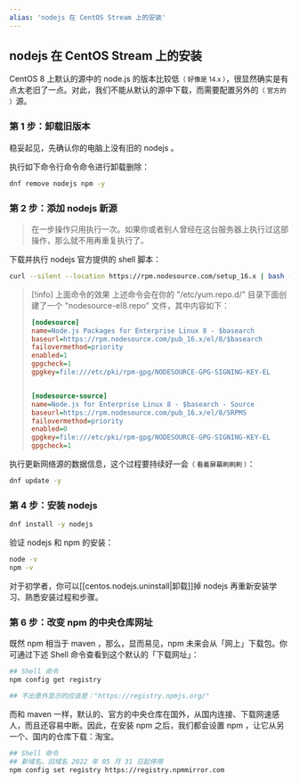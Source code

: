 ```yaml
---
alias: 'nodejs 在 CentOS Stream 上的安装'
---
```


## nodejs 在 CentOS Stream 上的安装

CentOS 8 上默认的源中的 node.js 的版本比较低<small>（ 好像是 14.x ）</small>，很显然确实是有点太老旧了一点。对此，我们不能从默认的源中下载，而需要配置另外的<small>（ 官方的 ）</small>源。

### 第 1 步：卸载旧版本

稳妥起见，先确认你的电脑上没有旧的 nodejs 。

执行如下命令行命令命令进行卸载删除：

```bash
dnf remove nodejs npm -y
```

### 第 2 步：添加 nodejs 新源

> 在一步操作只用执行一次。如果你或者别人曾经在这台服务器上执行过这部操作，那么就不用再重复执行了。

下载并执行 nodejs 官方提供的 shell 脚本：

```bash
curl --silent --location https://rpm.nodesource.com/setup_16.x | bash -
```

> [!info] 上面命令的效果
> 上述命令会在你的 "/etc/yum.repo.d/" 目录下面创建了一个 "nodesource-el8.repo" 文件，其中内容如下：
> 
>  ```ini
>  [nodesource]
>  name=Node.js Packages for Enterprise Linux 8 - $basearch
>  baseurl=https://rpm.nodesource.com/pub_16.x/el/8/$basearch
>  failovermethod=priority
>  enabled=1
>  gpgcheck=1
>  gpgkey=file:///etc/pki/rpm-gpg/NODESOURCE-GPG-SIGNING-KEY-EL
>  
> 
> [nodesource-source]
>  name=Node.js for Enterprise Linux 8 - $basearch - Source
>  baseurl=https://rpm.nodesource.com/pub_16.x/el/8/SRPMS
>  failovermethod=priority
>  enabled=0
>  gpgkey=file:///etc/pki/rpm-gpg/NODESOURCE-GPG-SIGNING-KEY-EL
>  gpgcheck=1
>  ```

执行更新网络源的数据信息，这个过程要持续好一会<small>（ 看着屏幕刷刷刷 ）</small>：

```bash
dnf update -y
```

### 第 4 步：安装 nodejs

```bash
dnf install -y nodejs
```

验证 nodejs 和 npm 的安装：

```bash
node -v
npm -v
```

对于初学者，你可以[[centos.nodejs.uninstall|卸载]]掉 nodejs 再重新安装学习、熟悉安装过程和步骤。

### 第 6 步：改变 npm 的中央仓库网址

既然 npm 相当于 maven ，那么，显而易见，npm 未来会从「网上」下载包。你可通过下述 Shell 命令查看到这个默认的「下载网址」：

```bash
## Shell 命令
npm config get registry

## 不出意外显示的应该是："https://registry.npmjs.org/"
```

而和 maven 一样，默认的、官方的中央仓库在国外，从国内连接、下载网速感人，而且还容易中断。因此，在安装 npm 之后，我们都会设置 npm ，让它从另一个、国内的仓库下载：淘宝。

```bash
## Shell 命令
## 新域名。旧域名 2022 年 05 月 31 日起停用
npm config set registry https://registry.npmmirror.com
```




